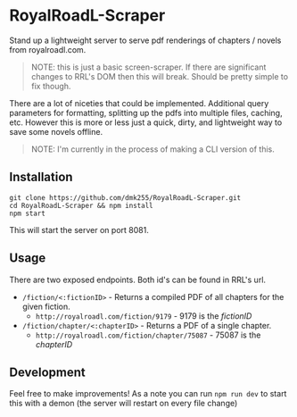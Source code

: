 # RoyalRoadL-Scraper
Stand up a lightweight server to serve pdf renderings of chapters / novels from royalroadl.com.
>NOTE: this is just a basic screen-scraper. If there are significant changes to RRL's DOM then this will break. Should be pretty simple to fix though.

There are a lot of niceties that could be implemented. Additional query parameters for formatting, splitting up the pdfs into multiple files, caching, etc. However this is more or less just a quick, dirty, and lightweight way to save some novels offline.

> NOTE: I'm currently in the process of making a CLI version of this.

## Installation
```
git clone https://github.com/dmk255/RoyalRoadL-Scraper.git
cd RoyalRoadL-Scraper && npm install
npm start
```
This will start the server on port 8081.

## Usage
There are two exposed endpoints. Both id's can be found in RRL's url.

- `/fiction/<:fictionID>` - Returns a compiled PDF of all chapters for the given fiction.
  - `http://royalroadl.com/fiction/9179` - 9179 is the *fictionID*
- `/fiction/chapter/<:chapterID>` - Returns a PDF of a single chapter.
  - `http://royalroadl.com/fiction/chapter/75087` - 75087 is the *chapterID*

## Development
Feel free to make improvements! As a note you can run `npm run dev` to start this with a demon (the server will restart on every file change)
